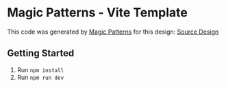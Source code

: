 # Magic Patterns - Vite Template

This code was generated by [Magic Patterns](https://magicpatterns.com) for this design: [Source Design](https://www.magicpatterns.com/c/k2skqqdm4sgbfnpnt7kl4z)

## Getting Started

1. Run `npm install`
2. Run `npm run dev`
